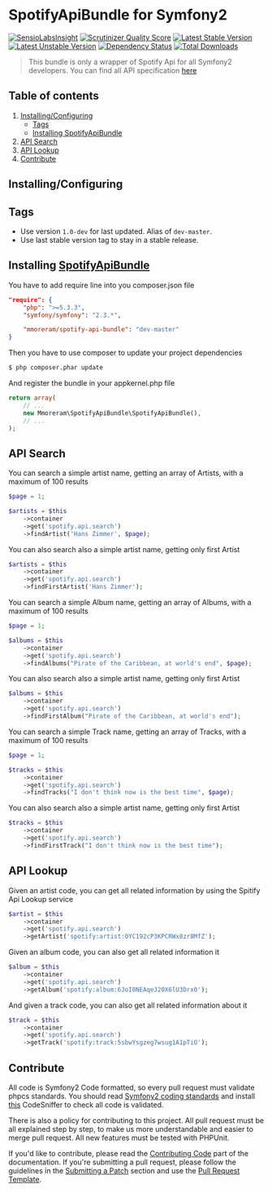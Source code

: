 SpotifyApiBundle for Symfony2
=====
[![SensioLabsInsight](https://insight.sensiolabs.com/projects/7980c1e5-b430-4264-8d30-d6e2ef68d0d8/mini.png)](https://insight.sensiolabs.com/projects/7980c1e5-b430-4264-8d30-d6e2ef68d0d8)
[![Scrutinizer Quality Score](https://scrutinizer-ci.com/g/mmoreram/SpotifyApiBundle/badges/quality-score.png?s=963c9aa24957514a35b451d215e4b82316f789ac)](https://scrutinizer-ci.com/g/mmoreram/SpotifyApiBundle/)
[![Latest Stable Version](https://poser.pugx.org/mmoreram/spotify-api-bundle/v/stable.png)](https://packagist.org/packages/mmoreram/spotify-api-bundle)
[![Latest Unstable Version](https://poser.pugx.org/mmoreram/spotify-api-bundle/v/unstable.png)](https://packagist.org/packages/mmoreram/spotify-api-bundle)
[![Dependency Status](https://www.versioneye.com/user/projects/52ab6d2b632bac54800000e3/badge.png)](https://www.versioneye.com/user/projects/52ab6d2b632bac54800000e3)
[![Total Downloads](https://poser.pugx.org/mmoreram/spotify-api-bundle/downloads.png)](https://packagist.org/packages/mmoreram/spotify-api-bundle)

> This bundle is only a wrapper of Spotify Api for all Symfony2 developers.
> You can find all API specification [here](https://developer.spotify.com/technologies/web-api/)

Table of contents
-----
1. [Installing/Configuring](#installingconfiguring)
    * [Tags](#tags)
    * [Installing SpotifyApiBundle](#installing-spotifyapibundle)
2. [API Search](#api-search)
3. [API Lookup](#api-lookup)
3. [Contribute](#contribute)

Installing/Configuring
---

## Tags

* Use version `1.0-dev` for last updated. Alias of `dev-master`.
* Use last stable version tag to stay in a stable release.

## Installing [SpotifyApiBundle](https://github.com/mmoreram/SpotifyApiBundle)

You have to add require line into you composer.json file

``` json
"require": {
    "php": ">=5.3.3",
    "symfony/symfony": "2.3.*",

    "mmoreram/spotify-api-bundle": "dev-master"
}
```

Then you have to use composer to update your project dependencies

```bash
$ php composer.phar update
```

And register the bundle in your appkernel.php file

``` php
return array(
    // ...
    new Mmoreram\SpotifyApiBundle\SpotifyApiBundle(),
    // ...
);
```

API Search
---

You can search a simple artist name, getting an array of Artists, with a maximum of 100 results

``` php
$page = 1;

$artists = $this
    ->container
    ->get('spotify.api.search')
    ->findArtist('Hans Zimmer', $page);
```

You can also search also a simple artist name, getting only first Artist

``` php
$artists = $this
    ->container
    ->get('spotify.api.search')
    ->findFirstArtist('Hans Zimmer');
```

You can search a simple Album name, getting an array of Albums, with a maximum of 100 results

``` php
$page = 1;

$albums = $this
    ->container
    ->get('spotify.api.search')
    ->findAlbums("Pirate of the Caribbean, at world's end", $page);
```

You can also search also a simple artist name, getting only first Artist

``` php
$albums = $this
    ->container
    ->get('spotify.api.search')
    ->findFirstAlbum("Pirate of the Caribbean, at world's end");
```

You can search a simple Track name, getting an array of Tracks, with a maximum of 100 results

``` php
$page = 1;

$tracks = $this
    ->container
    ->get('spotify.api.search')
    ->findTracks("I don't think now is the best time", $page);
```

You can also search also a simple artist name, getting only first Artist

``` php
$tracks = $this
    ->container
    ->get('spotify.api.search')
    ->findFirstTrack("I don't think now is the best time");
```

API Lookup
---

Given an artist code, you can get all related information by using the Spitify Api Lookup service

``` php
$artist = $this
    ->container
    ->get('spotify.api.search')
    ->getArtist('spotify:artist:0YC192cP3KPCRWx8zr8MfZ');
```

Given an album code, you can also get all related information it

``` php
$album = $this
    ->container
    ->get('spotify.api.search')
    ->getAlbum('spotify:album:6JoI0NEAqeJ20X6lU3Drx0');
```

And given a track code, you can also get all related information about it

``` php
$track = $this
    ->container
    ->get('spotify.api.search')
    ->getTrack('spotify:track:5sbwYsgzeg7wsug1A1pTiO');
```


Contribute
-----

All code is Symfony2 Code formatted, so every pull request must validate phpcs standards.
You should read [Symfony2 coding standards](http://symfony.com/doc/current/contributing/code/standards.html) and install [this](https://github.com/opensky/Symfony2-coding-standard) CodeSniffer to check all code is validated.

There is also a policy for contributing to this project. All pull request must be all explained step by step, to make us more understandable and easier to merge pull request. All new features must be tested with PHPUnit.

If you'd like to contribute, please read the [Contributing Code][1] part of the documentation. If you're submitting a pull request, please follow the guidelines in the [Submitting a Patch][2] section and use the [Pull Request Template][3].

[1]: http://symfony.com/doc/current/contributing/code/index.html
[2]: http://symfony.com/doc/current/contributing/code/patches.html#check-list
[3]: http://symfony.com/doc/current/contributing/code/patches.html#make-a-pull-request

